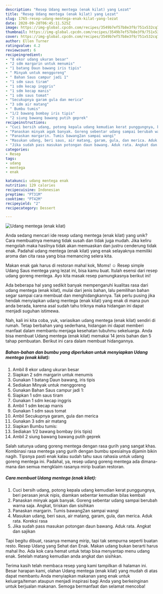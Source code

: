 ```yaml
---
description: "Resep Udang mentega (enak kilat) yang Lezat"
title: "Resep Udang mentega (enak kilat) yang Lezat"
slug: 1765-resep-udang-mentega-enak-kilat-yang-lezat
date: 2020-09-28T06:45:11.525Z
image: https://img-global.cpcdn.com/recipes/3549b7ef57b8e3f9/751x532cq70/udang-mentega-enak-kilat-foto-resep-utama.jpg
thumbnail: https://img-global.cpcdn.com/recipes/3549b7ef57b8e3f9/751x532cq70/udang-mentega-enak-kilat-foto-resep-utama.jpg
cover: https://img-global.cpcdn.com/recipes/3549b7ef57b8e3f9/751x532cq70/udang-mentega-enak-kilat-foto-resep-utama.jpg
author: Ellen Turner
ratingvalue: 4.2
reviewcount: 6
recipeingredient:
- "8 ekor udang ukuran besar"
- "2 sdm margarin untuk menumis"
- "1 batang Daun bawang iris tipis"
- " Minyak untuk menggoreng"
- " Bahan Saus campur jadi 1"
- "1 sdm saus tiram"
- "1 sdm kecap inggris"
- "1 sdm kecap manis"
- "1 sdm saus tomat"
- "Secukupnya garam gula dan merica"
- "3 sdm air matang"
- " Bumbu tumis"
- "1/2 bawang bombay iris tipis"
- "2 siung bawang bawang putih geprek"
recipeinstructions:
- "Cuci bersih udang, potong kepala udang kemudian kerat punggungnya, beri perasan jeruk nipis, diamkan sebentar kemudian bilas kembali"
- "Panaskan minyak agak banyak. Goreng sebentar udang sampai berubah warna saja. Angkat, tiriskan dan sisihkan"
- "Panaskan margarin. Tumis bawang2an sampai wangi"
- "Masukan udang, beri saus, air matang, garam, gula, dan merica. Aduk rata. Koreksi rasa"
- "Jika sudah pass masukan potongan daun bawang. Aduk rata. Angkat dan sajikan"
categories:
- Resep
tags:
- udang
- mentega
- enak

katakunci: udang mentega enak 
nutrition: 129 calories
recipecuisine: Indonesian
preptime: "PT31M"
cooktime: "PT42M"
recipeyield: "2"
recipecategory: Dessert

---
```



![Udang mentega (enak kilat)](https://img-global.cpcdn.com/recipes/3549b7ef57b8e3f9/751x532cq70/udang-mentega-enak-kilat-foto-resep-utama.jpg)

Anda sedang mencari ide resep udang mentega (enak kilat) yang unik? Cara membuatnya memang tidak susah dan tidak juga mudah. Jika keliru mengolah maka hasilnya tidak akan memuaskan dan justru cenderung tidak enak. Padahal udang mentega (enak kilat) yang enak selayaknya memiliki aroma dan cita rasa yang bisa memancing selera kita.

Makan enak gak harus di restoran mahal kok, Moms! ☺ Resep simple Udang Saus mentega yang lezat ini, bisa kamu buat. Itulah esensi dari resep udang goreng mentega. Ayo kita masak resep pamungkasnya berikut ini!

Ada beberapa hal yang sedikit banyak mempengaruhi kualitas rasa dari udang mentega (enak kilat), mulai dari jenis bahan, lalu pemilihan bahan segar sampai cara membuat dan menghidangkannya. Tak perlu pusing jika hendak menyiapkan udang mentega (enak kilat) yang enak di mana pun anda berada, karena asal sudah tahu triknya maka hidangan ini dapat menjadi suguhan istimewa.


Nah, kali ini kita coba, yuk, variasikan udang mentega (enak kilat) sendiri di rumah. Tetap berbahan yang sederhana, hidangan ini dapat memberi manfaat dalam membantu menjaga kesehatan tubuhmu sekeluarga. Anda bisa membuat Udang mentega (enak kilat) memakai 14 jenis bahan dan 5 tahap pembuatan. Berikut ini cara dalam membuat hidangannya.

<!--inarticleads1-->

##### Bahan-bahan dan bumbu yang diperlukan untuk menyiapkan Udang mentega (enak kilat):

1. Ambil 8 ekor udang ukuran besar
1. Siapkan 2 sdm margarin untuk menumis
1. Gunakan 1 batang Daun bawang, iris tipis
1. Sediakan  Minyak untuk menggoreng
1. Gunakan  Bahan Saus campur jadi 1:
1. Siapkan 1 sdm saus tiram
1. Gunakan 1 sdm kecap inggris
1. Ambil 1 sdm kecap manis
1. Gunakan 1 sdm saus tomat
1. Ambil Secukupnya garam, gula dan merica
1. Gunakan 3 sdm air matang
1. Siapkan  Bumbu tumis:
1. Sediakan 1/2 bawang bombay (iris tipis)
1. Ambil 2 siung bawang bawang putih geprek


Salah satunya udang goreng mentega dengan rasa gurih yang sangat khas. Kombinasi rasa mentega yang gurih dengan bumbu spesialnya dijamin bikin nagih. Tipsnya pasti enak kalau sudah tahu saus rahasia untuk udang goreng mentega ini. Padahal, ya, resep udang goreng mentega ada dimana-mana dan semua mengklaim rasanya mirip buatan restoran. 

<!--inarticleads2-->

##### Cara membuat Udang mentega (enak kilat):

1. Cuci bersih udang, potong kepala udang kemudian kerat punggungnya, beri perasan jeruk nipis, diamkan sebentar kemudian bilas kembali
1. Panaskan minyak agak banyak. Goreng sebentar udang sampai berubah warna saja. Angkat, tiriskan dan sisihkan
1. Panaskan margarin. Tumis bawang2an sampai wangi
1. Masukan udang, beri saus, air matang, garam, gula, dan merica. Aduk rata. Koreksi rasa
1. Jika sudah pass masukan potongan daun bawang. Aduk rata. Angkat dan sajikan


Tapi begitu dibuat, rasanya memang mirip, tapi tak sempurna seperti buatan resto. Resep Udang yang Sehat dan Enak. Makan udang bukan berarti harus mahal lho. Ada kok cara hemat untuk tetap bisa menyantap menu udang enak. Setelah matang kemudian anda angkat dan sisihkan. 

Terima kasih telah membaca resep yang kami tampilkan di halaman ini. Besar harapan kami, olahan Udang mentega (enak kilat) yang mudah di atas dapat membantu Anda menyiapkan makanan yang enak untuk keluarga/teman ataupun menjadi inspirasi bagi Anda yang berkeinginan untuk berjualan makanan. Semoga bermanfaat dan selamat mencoba!
